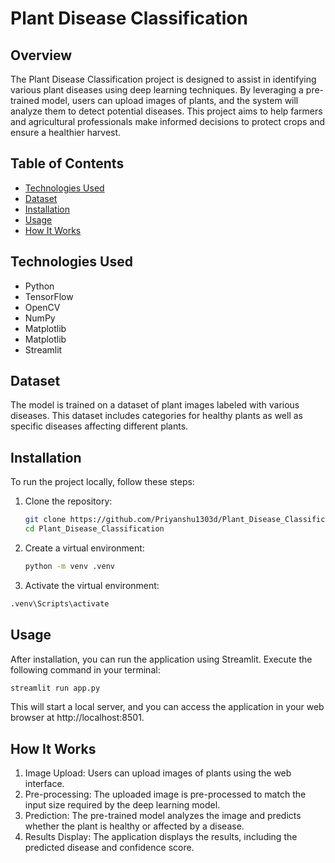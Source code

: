 # Plant Disease Classification

## Overview
The Plant Disease Classification project is designed to assist in identifying various plant diseases using deep learning techniques. By leveraging a pre-trained model, users can upload images of plants, and the system will analyze them to detect potential diseases. This project aims to help farmers and agricultural professionals make informed decisions to protect crops and ensure a healthier harvest.

## Table of Contents
- [Technologies Used](#technologies-used)
- [Dataset](#dataset)
- [Installation](#installation)
- [Usage](#usage)
- [How It Works](#how-it-works)

## Technologies Used
- Python
- TensorFlow
- OpenCV
- NumPy
- Matplotlib
- Matplotlib
- Streamlit

## Dataset
The model is trained on a dataset of plant images labeled with various diseases. This dataset includes categories for healthy plants as well as specific diseases affecting different plants.

## Installation
To run the project locally, follow these steps:

1. Clone the repository:
   ```bash
   git clone https://github.com/Priyanshu1303d/Plant_Disease_Classification.git
   cd Plant_Disease_Classification
2. Create a virtual environment:
   ```bash
   python -m venv .venv
3. Activate the virtual environment:
  ```bash
.venv\Scripts\activate
```
## Usage
After installation, you can run the application using Streamlit. Execute the following command in your terminal:
```bash
streamlit run app.py
```
This will start a local server, and you can access the application in your web browser at http://localhost:8501.

## How It Works
1. Image Upload: Users can upload images of plants using the web interface.
2. Pre-processing: The uploaded image is pre-processed to match the input size required by the deep learning model.
3. Prediction: The pre-trained model analyzes the image and predicts whether the plant is healthy or affected by a disease.
4. Results Display: The application displays the results, including the predicted disease and confidence score.


